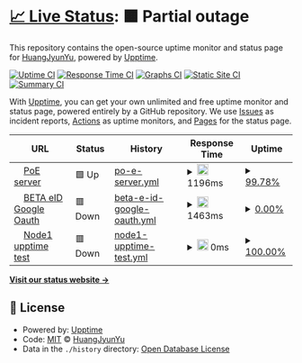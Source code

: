 # [📈 Live Status](https://yillkid.github.io/upptime-monitor): <!--live status--> **🟧 Partial outage**

This repository contains the open-source uptime monitor and status page for [HuangJyunYu](https://yillkid.github.io/upptime-monitor), powered by [Upptime](https://github.com/upptime/upptime).

[![Uptime CI](https://github.com/yillkid/upptime-monitor/workflows/Uptime%20CI/badge.svg)](https://github.com/yillkid/upptime-monitor/actions?query=workflow%3A%22Uptime+CI%22)
[![Response Time CI](https://github.com/yillkid/upptime-monitor/workflows/Response%20Time%20CI/badge.svg)](https://github.com/yillkid/upptime-monitor/actions?query=workflow%3A%22Response+Time+CI%22)
[![Graphs CI](https://github.com/yillkid/upptime-monitor/workflows/Graphs%20CI/badge.svg)](https://github.com/yillkid/upptime-monitor/actions?query=workflow%3A%22Graphs+CI%22)
[![Static Site CI](https://github.com/yillkid/upptime-monitor/workflows/Static%20Site%20CI/badge.svg)](https://github.com/yillkid/upptime-monitor/actions?query=workflow%3A%22Static+Site+CI%22)
[![Summary CI](https://github.com/yillkid/upptime-monitor/workflows/Summary%20CI/badge.svg)](https://github.com/yillkid/upptime-monitor/actions?query=workflow%3A%22Summary+CI%22)

With [Upptime](https://upptime.js.org), you can get your own unlimited and free uptime monitor and status page, powered entirely by a GitHub repository. We use [Issues](https://github.com/yillkid/upptime-monitor/issues) as incident reports, [Actions](https://github.com/yillkid/upptime-monitor/actions) as uptime monitors, and [Pages](https://yillkid.github.io/upptime-monitor) for the status page.

<!--start: status pages-->
<!-- This summary is generated by Upptime (https://github.com/upptime/upptime) -->
<!-- Do not edit this manually, your changes will be overwritten -->
<!-- prettier-ignore -->
| URL | Status | History | Response Time | Uptime |
| --- | ------ | ------- | ------------- | ------ |
| <img alt="" src="https://icons.duckduckgo.com/ip3/poe.townway.com.tw.ico" height="13"> [PoE server](https://poe.townway.com.tw/iota/message?messageID=42a2685d98d11bfb336d0928ce1e49cf3c85f5f2f075f5028fc1ea29497a1c67) | 🟩 Up | [po-e-server.yml](https://github.com/towNingtek/upptime-monitor/commits/HEAD/history/po-e-server.yml) | <details><summary><img alt="Response time graph" src="./graphs/po-e-server/response-time-week.png" height="20"> 1196ms</summary><br><a href="https://yillkid.github.io/upptime-monitor/history/po-e-server"><img alt="Response time 1690" src="https://img.shields.io/endpoint?url=https%3A%2F%2Fraw.githubusercontent.com%2FtowNingtek%2Fupptime-monitor%2FHEAD%2Fapi%2Fpo-e-server%2Fresponse-time.json"></a><br><a href="https://yillkid.github.io/upptime-monitor/history/po-e-server"><img alt="24-hour response time 1406" src="https://img.shields.io/endpoint?url=https%3A%2F%2Fraw.githubusercontent.com%2FtowNingtek%2Fupptime-monitor%2FHEAD%2Fapi%2Fpo-e-server%2Fresponse-time-day.json"></a><br><a href="https://yillkid.github.io/upptime-monitor/history/po-e-server"><img alt="7-day response time 1196" src="https://img.shields.io/endpoint?url=https%3A%2F%2Fraw.githubusercontent.com%2FtowNingtek%2Fupptime-monitor%2FHEAD%2Fapi%2Fpo-e-server%2Fresponse-time-week.json"></a><br><a href="https://yillkid.github.io/upptime-monitor/history/po-e-server"><img alt="30-day response time 1160" src="https://img.shields.io/endpoint?url=https%3A%2F%2Fraw.githubusercontent.com%2FtowNingtek%2Fupptime-monitor%2FHEAD%2Fapi%2Fpo-e-server%2Fresponse-time-month.json"></a><br><a href="https://yillkid.github.io/upptime-monitor/history/po-e-server"><img alt="1-year response time 1690" src="https://img.shields.io/endpoint?url=https%3A%2F%2Fraw.githubusercontent.com%2FtowNingtek%2Fupptime-monitor%2FHEAD%2Fapi%2Fpo-e-server%2Fresponse-time-year.json"></a></details> | <details><summary><a href="https://yillkid.github.io/upptime-monitor/history/po-e-server">99.78%</a></summary><a href="https://yillkid.github.io/upptime-monitor/history/po-e-server"><img alt="All-time uptime 95.10%" src="https://img.shields.io/endpoint?url=https%3A%2F%2Fraw.githubusercontent.com%2FtowNingtek%2Fupptime-monitor%2FHEAD%2Fapi%2Fpo-e-server%2Fuptime.json"></a><br><a href="https://yillkid.github.io/upptime-monitor/history/po-e-server"><img alt="24-hour uptime 100.00%" src="https://img.shields.io/endpoint?url=https%3A%2F%2Fraw.githubusercontent.com%2FtowNingtek%2Fupptime-monitor%2FHEAD%2Fapi%2Fpo-e-server%2Fuptime-day.json"></a><br><a href="https://yillkid.github.io/upptime-monitor/history/po-e-server"><img alt="7-day uptime 99.78%" src="https://img.shields.io/endpoint?url=https%3A%2F%2Fraw.githubusercontent.com%2FtowNingtek%2Fupptime-monitor%2FHEAD%2Fapi%2Fpo-e-server%2Fuptime-week.json"></a><br><a href="https://yillkid.github.io/upptime-monitor/history/po-e-server"><img alt="30-day uptime 99.77%" src="https://img.shields.io/endpoint?url=https%3A%2F%2Fraw.githubusercontent.com%2FtowNingtek%2Fupptime-monitor%2FHEAD%2Fapi%2Fpo-e-server%2Fuptime-month.json"></a><br><a href="https://yillkid.github.io/upptime-monitor/history/po-e-server"><img alt="1-year uptime 95.10%" src="https://img.shields.io/endpoint?url=https%3A%2F%2Fraw.githubusercontent.com%2FtowNingtek%2Fupptime-monitor%2FHEAD%2Fapi%2Fpo-e-server%2Fuptime-year.json"></a></details>
| <img alt="" src="https://icons.duckduckgo.com/ip3/beta-eid-backend.townway.com.tw.ico" height="13"> [BETA eID Google Oauth](https://beta-eid-backend.townway.com.tw/accounts/oauth/google) | 🟥 Down | [beta-e-id-google-oauth.yml](https://github.com/towNingtek/upptime-monitor/commits/HEAD/history/beta-e-id-google-oauth.yml) | <details><summary><img alt="Response time graph" src="./graphs/beta-e-id-google-oauth/response-time-week.png" height="20"> 1463ms</summary><br><a href="https://yillkid.github.io/upptime-monitor/history/beta-e-id-google-oauth"><img alt="Response time 1938" src="https://img.shields.io/endpoint?url=https%3A%2F%2Fraw.githubusercontent.com%2FtowNingtek%2Fupptime-monitor%2FHEAD%2Fapi%2Fbeta-e-id-google-oauth%2Fresponse-time.json"></a><br><a href="https://yillkid.github.io/upptime-monitor/history/beta-e-id-google-oauth"><img alt="24-hour response time 1679" src="https://img.shields.io/endpoint?url=https%3A%2F%2Fraw.githubusercontent.com%2FtowNingtek%2Fupptime-monitor%2FHEAD%2Fapi%2Fbeta-e-id-google-oauth%2Fresponse-time-day.json"></a><br><a href="https://yillkid.github.io/upptime-monitor/history/beta-e-id-google-oauth"><img alt="7-day response time 1463" src="https://img.shields.io/endpoint?url=https%3A%2F%2Fraw.githubusercontent.com%2FtowNingtek%2Fupptime-monitor%2FHEAD%2Fapi%2Fbeta-e-id-google-oauth%2Fresponse-time-week.json"></a><br><a href="https://yillkid.github.io/upptime-monitor/history/beta-e-id-google-oauth"><img alt="30-day response time 1477" src="https://img.shields.io/endpoint?url=https%3A%2F%2Fraw.githubusercontent.com%2FtowNingtek%2Fupptime-monitor%2FHEAD%2Fapi%2Fbeta-e-id-google-oauth%2Fresponse-time-month.json"></a><br><a href="https://yillkid.github.io/upptime-monitor/history/beta-e-id-google-oauth"><img alt="1-year response time 1938" src="https://img.shields.io/endpoint?url=https%3A%2F%2Fraw.githubusercontent.com%2FtowNingtek%2Fupptime-monitor%2FHEAD%2Fapi%2Fbeta-e-id-google-oauth%2Fresponse-time-year.json"></a></details> | <details><summary><a href="https://yillkid.github.io/upptime-monitor/history/beta-e-id-google-oauth">0.00%</a></summary><a href="https://yillkid.github.io/upptime-monitor/history/beta-e-id-google-oauth"><img alt="All-time uptime 0.00%" src="https://img.shields.io/endpoint?url=https%3A%2F%2Fraw.githubusercontent.com%2FtowNingtek%2Fupptime-monitor%2FHEAD%2Fapi%2Fbeta-e-id-google-oauth%2Fuptime.json"></a><br><a href="https://yillkid.github.io/upptime-monitor/history/beta-e-id-google-oauth"><img alt="24-hour uptime 0.00%" src="https://img.shields.io/endpoint?url=https%3A%2F%2Fraw.githubusercontent.com%2FtowNingtek%2Fupptime-monitor%2FHEAD%2Fapi%2Fbeta-e-id-google-oauth%2Fuptime-day.json"></a><br><a href="https://yillkid.github.io/upptime-monitor/history/beta-e-id-google-oauth"><img alt="7-day uptime 0.00%" src="https://img.shields.io/endpoint?url=https%3A%2F%2Fraw.githubusercontent.com%2FtowNingtek%2Fupptime-monitor%2FHEAD%2Fapi%2Fbeta-e-id-google-oauth%2Fuptime-week.json"></a><br><a href="https://yillkid.github.io/upptime-monitor/history/beta-e-id-google-oauth"><img alt="30-day uptime 7.96%" src="https://img.shields.io/endpoint?url=https%3A%2F%2Fraw.githubusercontent.com%2FtowNingtek%2Fupptime-monitor%2FHEAD%2Fapi%2Fbeta-e-id-google-oauth%2Fuptime-month.json"></a><br><a href="https://yillkid.github.io/upptime-monitor/history/beta-e-id-google-oauth"><img alt="1-year uptime 0.00%" src="https://img.shields.io/endpoint?url=https%3A%2F%2Fraw.githubusercontent.com%2FtowNingtek%2Fupptime-monitor%2FHEAD%2Fapi%2Fbeta-e-id-google-oauth%2Fuptime-year.json"></a></details>
| <img alt="" src="https://icons.duckduckgo.com/ip3/node1.puyuma.org.ico" height="13"> [Node1 upptime test](http://node1.puyuma.org:5002) | 🟥 Down | [node1-upptime-test.yml](https://github.com/towNingtek/upptime-monitor/commits/HEAD/history/node1-upptime-test.yml) | <details><summary><img alt="Response time graph" src="./graphs/node1-upptime-test/response-time-week.png" height="20"> 0ms</summary><br><a href="https://yillkid.github.io/upptime-monitor/history/node1-upptime-test"><img alt="Response time 446" src="https://img.shields.io/endpoint?url=https%3A%2F%2Fraw.githubusercontent.com%2FtowNingtek%2Fupptime-monitor%2FHEAD%2Fapi%2Fnode1-upptime-test%2Fresponse-time.json"></a><br><a href="https://yillkid.github.io/upptime-monitor/history/node1-upptime-test"><img alt="24-hour response time 0" src="https://img.shields.io/endpoint?url=https%3A%2F%2Fraw.githubusercontent.com%2FtowNingtek%2Fupptime-monitor%2FHEAD%2Fapi%2Fnode1-upptime-test%2Fresponse-time-day.json"></a><br><a href="https://yillkid.github.io/upptime-monitor/history/node1-upptime-test"><img alt="7-day response time 0" src="https://img.shields.io/endpoint?url=https%3A%2F%2Fraw.githubusercontent.com%2FtowNingtek%2Fupptime-monitor%2FHEAD%2Fapi%2Fnode1-upptime-test%2Fresponse-time-week.json"></a><br><a href="https://yillkid.github.io/upptime-monitor/history/node1-upptime-test"><img alt="30-day response time 0" src="https://img.shields.io/endpoint?url=https%3A%2F%2Fraw.githubusercontent.com%2FtowNingtek%2Fupptime-monitor%2FHEAD%2Fapi%2Fnode1-upptime-test%2Fresponse-time-month.json"></a><br><a href="https://yillkid.github.io/upptime-monitor/history/node1-upptime-test"><img alt="1-year response time 446" src="https://img.shields.io/endpoint?url=https%3A%2F%2Fraw.githubusercontent.com%2FtowNingtek%2Fupptime-monitor%2FHEAD%2Fapi%2Fnode1-upptime-test%2Fresponse-time-year.json"></a></details> | <details><summary><a href="https://yillkid.github.io/upptime-monitor/history/node1-upptime-test">100.00%</a></summary><a href="https://yillkid.github.io/upptime-monitor/history/node1-upptime-test"><img alt="All-time uptime 100.00%" src="https://img.shields.io/endpoint?url=https%3A%2F%2Fraw.githubusercontent.com%2FtowNingtek%2Fupptime-monitor%2FHEAD%2Fapi%2Fnode1-upptime-test%2Fuptime.json"></a><br><a href="https://yillkid.github.io/upptime-monitor/history/node1-upptime-test"><img alt="24-hour uptime 100.00%" src="https://img.shields.io/endpoint?url=https%3A%2F%2Fraw.githubusercontent.com%2FtowNingtek%2Fupptime-monitor%2FHEAD%2Fapi%2Fnode1-upptime-test%2Fuptime-day.json"></a><br><a href="https://yillkid.github.io/upptime-monitor/history/node1-upptime-test"><img alt="7-day uptime 100.00%" src="https://img.shields.io/endpoint?url=https%3A%2F%2Fraw.githubusercontent.com%2FtowNingtek%2Fupptime-monitor%2FHEAD%2Fapi%2Fnode1-upptime-test%2Fuptime-week.json"></a><br><a href="https://yillkid.github.io/upptime-monitor/history/node1-upptime-test"><img alt="30-day uptime 100.00%" src="https://img.shields.io/endpoint?url=https%3A%2F%2Fraw.githubusercontent.com%2FtowNingtek%2Fupptime-monitor%2FHEAD%2Fapi%2Fnode1-upptime-test%2Fuptime-month.json"></a><br><a href="https://yillkid.github.io/upptime-monitor/history/node1-upptime-test"><img alt="1-year uptime 100.00%" src="https://img.shields.io/endpoint?url=https%3A%2F%2Fraw.githubusercontent.com%2FtowNingtek%2Fupptime-monitor%2FHEAD%2Fapi%2Fnode1-upptime-test%2Fuptime-year.json"></a></details>

<!--end: status pages-->

[**Visit our status website →**](https://yillkid.github.io/upptime-monitor)

## 📄 License

- Powered by: [Upptime](https://github.com/upptime/upptime)
- Code: [MIT](./LICENSE) © [HuangJyunYu](https://yillkid.github.io/upptime-monitor)
- Data in the `./history` directory: [Open Database License](https://opendatacommons.org/licenses/odbl/1-0/)
